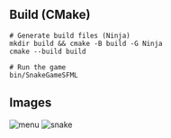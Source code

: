 ## Build (CMake)
```
# Generate build files (Ninja)
mkdir build && cmake -B build -G Ninja
cmake --build build

# Run the game
bin/SnakeGameSFML
```

## Images
![menu](https://github.com/user-attachments/assets/4e4f9e93-ab26-48b7-ae22-fd2d0f07ea1e)
![snake](https://github.com/user-attachments/assets/50e0398b-0dde-441e-ae18-ecbda21adfcf)
